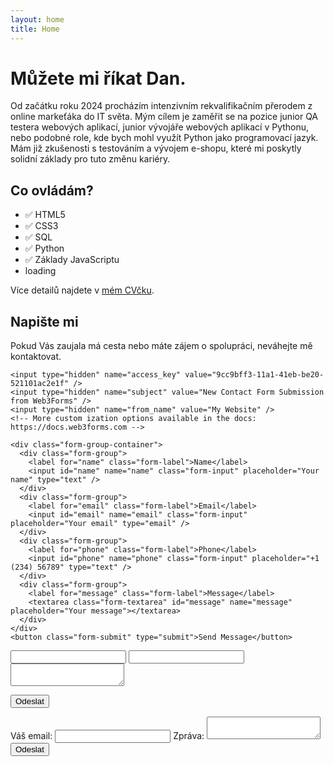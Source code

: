 ```yaml
---
layout: home
title: Home
---
```



# Můžete mi říkat Dan.
Od začátku roku 2024 procházím intenzivním rekvalifikačním přerodem z online markeťáka do IT světa. Mým cílem je zaměřit se na pozice junior QA testera webových aplikací, junior vývojáře webových aplikací v Pythonu, nebo podobné role, kde bych mohl využít Python jako programovací jazyk. Mám již zkušenosti s testováním a vývojem e-shopu, které mi poskytly solidní základy pro tuto změnu kariéry.

## Co ovládám?
- ✅ HTML5
- ✅ CSS3
- ✅ SQL
- ✅ Python
- ✅ Základy JavaScriptu
- <div>loading<span class="dots"></span></div>

Více detailů najdete v [mém CVčku](https://flowcv.com/resume/osrniic0ww).

<section class="contact-section">
  <div class="contact-intro">
    <h2 class="contact-title">Napište mi</h2>
    <p class="contact-description">
      Pokud Vás zaujala má cesta nebo máte zájem o spolupráci, neváhejte mě kontaktovat.
    </p>
  </div>

  <form class="contact-form" action="https://api.web3forms.com/submit" method="POST">

    <input type="hidden" name="access_key" value="9cc9bff3-11a1-41eb-be20-521101ac2e1f" />
    <input type="hidden" name="subject" value="New Contact Form Submission from Web3Forms" />
    <input type="hidden" name="from_name" value="My Website" />
    <!-- More custom ization options available in the docs: https://docs.web3forms.com -->

    <div class="form-group-container">
      <div class="form-group">
        <label for="name" class="form-label">Name</label>
        <input id="name" name="name" class="form-input" placeholder="Your name" type="text" />
      </div>
      <div class="form-group">
        <label for="email" class="form-label">Email</label>
        <input id="email" name="email" class="form-input" placeholder="Your email" type="email" />
      </div>
      <div class="form-group">
        <label for="phone" class="form-label">Phone</label>
        <input id="phone" name="phone" class="form-input" placeholder="+1 (234) 56789" type="text" />
      </div>
      <div class="form-group">
        <label for="message" class="form-label">Message</label>
        <textarea class="form-textarea" id="message" name="message" placeholder="Your message"></textarea>
      </div>
    </div>
    <button class="form-submit" type="submit">Send Message</button>
  </form>

</section>


<form action="https://api.web3forms.com/submit" method="POST">

  <!-- REQUIRED: Your Access key here. Don't worry this can be public -->
  <input type="hidden" name="access_key" value="9cc9bff3-11a1-41eb-be20-521101ac2e1f">

  <!-- Optional: Subject an be prefilled using type="hidden"
       or type="text" for normal user submitted input -->
  <input type="hidden" name="subject" value="Nová zpráva">

  <!-- Optional: From Name you want to see in the email
       Default is "Notifications". you can overwrite here -->
  <input type="hidden" name="from_name" value="daniel-hladik.cz">

  <!-- Optional: Custom Redirection or Thank you Page
       Make sure you add full URL including https:// -->
  <input type="hidden" name="redirect" value="{{ site.url }}/form-success/">

  <!-- Optional: But Recommended: To Prevent SPAM Submission.
       Make sure its hidden by default -->
  <input type="checkbox" name="botcheck" class="hidden" style="display: none;">
  
   <!-- hCaptcha: Recommended for Advanced Spam Protection. -->
  <div class="h-captcha" data-captcha="true"></div>

  <!-- Custom Form Data: Form data you wish to receive in email. -->
  <input type="email" name="Email" required>
  <input type="text" name="Jméno" required>
  <textarea name="Zpráva" required></textarea>

  <button type="submit">Odeslat</button>

</form>



<form
  action="https://formspree.io/f/xkgnbbwo"
  method="POST"
>
  <label>
    Váš email:
    <input type="email" name="email">
  </label>
  <label>
    Zpráva:
    <textarea name="message"></textarea>
  </label>
  <!-- your other form fields go here -->
  <input type="hidden" name="_redirect" value="{{ site.url }}/form-success/">
  <button type="submit">Odeslat</button>
</form>

<!--
<p class="text-center">
<a href="mailto:info@daniel-hladik.cz?subject=Pozor! Tento e-mail obsahuje 100% dobré zprávy&body=Dejte mi vědět, co máte na srdci :)" class="button">Kontaktovat emailem</a>
</p>
-->
<!--
# About

<ul>
    <li><a href="{{ site.baseurl }}/about/page">Page</a></li>
    <li><a href="{{ site.baseurl }}/cv">CV</a></li>
</ul>


Lorem ipsum dolor sit amet, consectetur adipisicing elit, sed do eiusmod tempor incididunt ut labore et dolore magna aliquaa.

This is the home page. It can be used for a short introduction. [Click here](cv) to see the full CV, and [here](assets/files/cv.pdf) to download a print version. The theme also ships with a blog: [click here](posts) to scroll posts from the most recent. Finally, [click here](404) to see a page that can't be found.

By default, the theme only contains these few pages in order to stay lean and flexible. However, it can be easily extended to accommodate more pages, [collections](https://jekyllrb.com/docs/collections/), [categories, and tags](https://jekyllrb.com/docs/posts/#tags-and-categories).

Ut enim ad minim veniam, quis nostrud exercitation ullamco laboris nisi ut aliquip ex ea commodo consequat. Duis aute irure dolor in reprehenderit in voluptate velit esse cillum dolore eu fugiat nulla pariatur. Excepteur sint occaecat cupidatat non proident, sunt in culpa qui officia deserunt mollit anim id est laborum.

Below is a list of blog posts included for illustrative purposes. Make sure to delete or modify them before deploying your website.

{% include archive.html %}
-->
